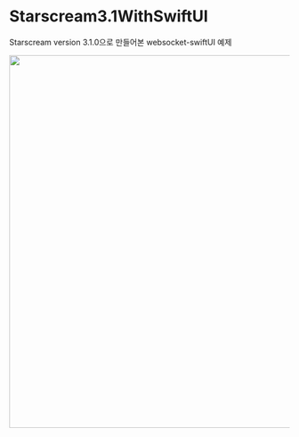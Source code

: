 # Starscream3.1WithSwiftUI
Starscream version 3.1.0으로 만들어본 websocket-swiftUI 예제

<a><img src="starscream.gif" width="800" height="670"></a>
